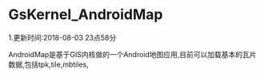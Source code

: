 # GsKernel_AndroidMap

1.更新时间:2018-08-03 23点58分

AndroidMap是基于GIS内核做的一个Android地图应用,目前可以加载基本的瓦片数据,包括tpk,tile,mbtiles,
